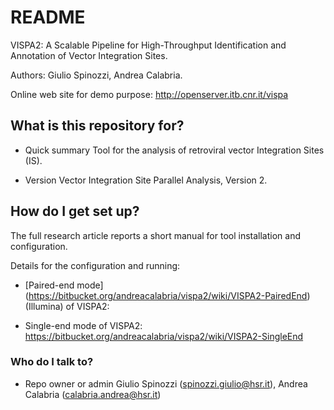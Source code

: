 # README #

VISPA2: A Scalable Pipeline for High-Throughput Identification and Annotation of Vector Integration Sites.

Authors: Giulio Spinozzi, Andrea Calabria.

Online web site for demo purpose: http://openserver.itb.cnr.it/vispa


## What is this repository for? ##

* Quick summary
Tool for the analysis of retroviral vector Integration Sites (IS).

* Version
Vector Integration Site Parallel Analysis, Version 2.


## How do I get set up? ##

The full research article reports a short manual for tool installation and configuration.

Details for the configuration and running:

* [Paired-end mode] (https://bitbucket.org/andreacalabria/vispa2/wiki/VISPA2-PairedEnd) (Illumina) of VISPA2:

* Single-end mode of VISPA2:
https://bitbucket.org/andreacalabria/vispa2/wiki/VISPA2-SingleEnd

### Who do I talk to? ###

* Repo owner or admin
Giulio Spinozzi (spinozzi.giulio@hsr.it), Andrea Calabria (calabria.andrea@hsr.it)


